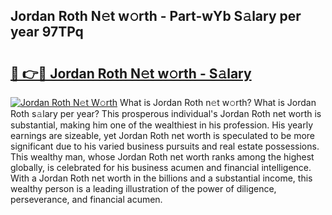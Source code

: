 ## Jordan Roth N𝚎t w𝚘rth - Part-wYb S𝚊lary per year 97TPq

# <h2><a href="http://gc2bch7.nevu.top/?p=Jordan+Roth">🔗 👉🔴 Jordan Roth N𝚎t w𝚘rth - S𝚊lary</a></h2>

[![Jordan Roth N𝚎t W𝚘rth](https://i.imgur.com/Oavwk0R.jpeg)](http://gc2bch7.nevu.top/?p=Jordan+Roth)
What is Jordan Roth n𝚎t w𝚘rth? What is Jordan Roth s𝚊lary per year?
This prosperous individual's Jordan Roth net worth is substantial, making him one of the wealthiest in his profession. His yearly earnings are sizeable, yet Jordan Roth net worth is speculated to be more significant due to his varied business pursuits and real estate possessions. This wealthy man, whose Jordan Roth net worth ranks among the highest globally, is celebrated for his business acumen and financial intelligence. With a Jordan Roth net worth in the billions and a substantial income, this wealthy person is a leading illustration of the power of diligence, perseverance, and financial acumen.
